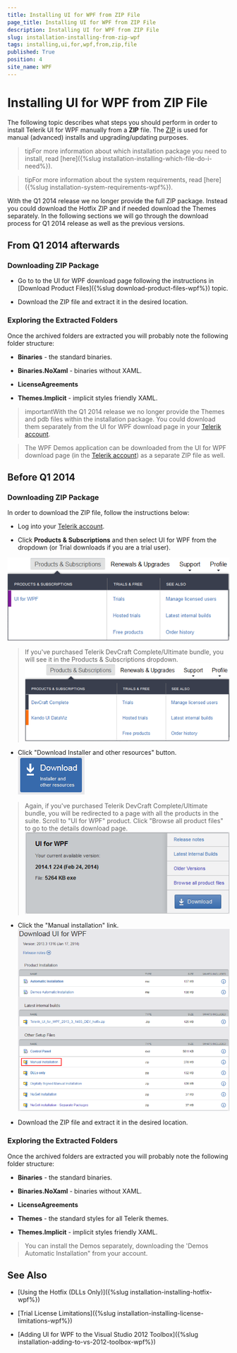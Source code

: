 ```yaml
---
title: Installing UI for WPF from ZIP File
page_title: Installing UI for WPF from ZIP File
description: Installing UI for WPF from ZIP File
slug: installation-installing-from-zip-wpf
tags: installing,ui,for,wpf,from,zip,file
published: True
position: 4
site_name: WPF
---
```


# Installing UI for WPF from ZIP File

The following topic describes what steps you should perform in order to install Telerik UI for WPF manually from a __ZIP__ file. The [ZIP](http://en.wikipedia.org/wiki/ZIP_%28file_format%29) is used for manual (advanced) installs and upgrading/updating purposes.

>tipFor more information about which installation package you need to install, read [here]({%slug installation-installing-which-file-do-i-need%}).
      
>tipFor more information about the system requirements, read [here]({%slug installation-system-requirements-wpf%}).

With the Q1 2014 release we no longer provide the full ZIP package. Instead you could download the Hotfix ZIP and if needed download the Themes separately. In the following sections we will go through the download process for Q1 2014 release as well as the previous versions.

## From Q1 2014 afterwards

### Downloading ZIP Package

* Go to to the UI for WPF download page following the instructions in [Download Product Files]({%slug download-product-files-wpf%}) topic.

* Download the ZIP file and extract it in the desired location.

### Exploring the Extracted Folders

Once the archived folders are extracted you will probably note the following folder structure:

* __Binaries__ - the standard binaries.              

* __Binaries.NoXaml__ - binaries without XAML.              

* __LicenseAgreements__

* __Themes.Implicit__ - implicit styles friendly XAML.
              
>importantWith the Q1 2014 release we no longer provide the Themes and pdb files within the installation package. You could download them separately from the UI for WPF download page in your [Telerik account](http://www.telerik.com/account.aspx).
              
>The WPF Demos application can be downloaded from the UI for WPF download page (in the [Telerik account](http://www.telerik.com/account.aspx)) as a separate ZIP file as well.
              
## Before Q1 2014

### Downloading ZIP Package

In order to download the ZIP file, follow the instructions below:

* Log into your [Telerik account](http://www.telerik.com/account.aspx).
              

* Click __Products  & Subscriptions__ and then select UI for WPF from the dropdown (or Trial downloads if you are a trial user).

![Common Installing FromMSIFiles 005 WPF](images/Common_InstallingFromMSIFiles_005_WPF.png)

>If you've purchased Telerik DevCraft Complete/Ultimate bundle, you will see it in the Products & Subscriptions dropdown.
>![Common Installing FromMSIFiles 005 Ultimate](images/Common_InstallingFromMSIFiles_005_Ultimate.png)

* Click "Download Installer and other resources" button.![Common Installing Download Button](images/Common_Installing_Download_Button.png)

>Again, if you've purchased Telerik DevCraft Complete/Ultimate bundle, you will be redirected to a page with all the products in the suite.
>Scroll to "UI for WPF" product. Click "Browse all product files" to go to the details download page.
>![Common Installing FromMSIFiles 009 WPF](images/Common_InstallingFromMSIFiles_009_WPF.png)

* Click the "Manual installation" link.![Common Installing FromZIPFile 030 WPF](images/Common_InstallingFromZIPFile_030_WPF.png)

* Download the ZIP file and extract it in the desired location.

### Exploring the Extracted Folders

Once the archived folders are extracted you will probably note the following folder structure:

* __Binaries__ - the standard binaries.              

* __Binaries.NoXaml__ - binaries without XAML.              

* __LicenseAgreements__

* __Themes__ - the standard styles for all Telerik themes.              

* __Themes.Implicit__ - implicit styles friendly XAML.              

>You can install the Demos separately, downloading the 'Demos Automatic Installation" from your account.

## See Also

 * [Using the Hotfix (DLLs Only)]({%slug installation-installing-hotfix-wpf%})

 * [Trial License Limitations]({%slug installation-installing-license-limitations-wpf%})

 * [Adding UI for WPF to the Visual Studio 2012 Toolbox]({%slug installation-adding-to-vs-2012-toolbox-wpf%})
